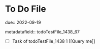 # To Do File

due:: 2022-09-19

metadatafield:: todoTestFile_1438_67

- [ ] Task of todoTestFile_1438 1 [[Query me]]
